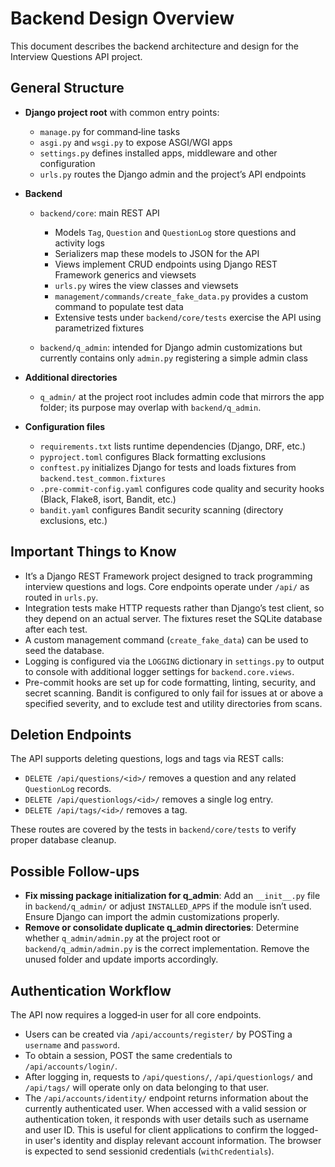 # Backend Design Overview

This document describes the backend architecture and design for the Interview Questions API project.

## General Structure

- **Django project root** with common entry points:
  - `manage.py` for command‑line tasks
  - `asgi.py` and `wsgi.py` to expose ASGI/WGI apps
  - `settings.py` defines installed apps, middleware and other configuration
  - `urls.py` routes the Django admin and the project’s API endpoints

- **Backend**
  - `backend/core`: main REST API
    - Models `Tag`, `Question` and `QuestionLog` store questions and activity logs
    - Serializers map these models to JSON for the API
    - Views implement CRUD endpoints using Django REST Framework generics and viewsets
    - `urls.py` wires the view classes and viewsets
    - `management/commands/create_fake_data.py` provides a custom command to populate test data
    - Extensive tests under `backend/core/tests` exercise the API using parametrized fixtures

  - `backend/q_admin`: intended for Django admin customizations but currently contains only `admin.py` registering a simple admin class

- **Additional directories**
  - `q_admin/` at the project root includes admin code that mirrors the app folder; its purpose may overlap with `backend/q_admin`.

- **Configuration files**
  - `requirements.txt` lists runtime dependencies (Django, DRF, etc.)
  - `pyproject.toml` configures Black formatting exclusions
  - `conftest.py` initializes Django for tests and loads fixtures from `backend.test_common.fixtures`
  - `.pre-commit-config.yaml` configures code quality and security hooks (Black, Flake8, isort, Bandit, etc.)
  - `bandit.yaml` configures Bandit security scanning (directory exclusions, etc.)

## Important Things to Know

- It’s a Django REST Framework project designed to track programming interview questions and logs. Core endpoints operate under `/api/` as routed in `urls.py`.
- Integration tests make HTTP requests rather than Django’s test client, so they depend on an actual server. The fixtures reset the SQLite database after each test.
- A custom management command (`create_fake_data`) can be used to seed the database.
- Logging is configured via the `LOGGING` dictionary in `settings.py` to output to console with additional logger settings for `backend.core.views`.
- Pre-commit hooks are set up for code formatting, linting, security, and secret scanning. Bandit is configured to only fail for issues at or above a specified severity, and to exclude test and utility directories from scans.

## Deletion Endpoints

The API supports deleting questions, logs and tags via REST calls:

- `DELETE /api/questions/<id>/` removes a question and any related `QuestionLog` records.
- `DELETE /api/questionlogs/<id>/` removes a single log entry.
- `DELETE /api/tags/<id>/` removes a tag.

These routes are covered by the tests in `backend/core/tests` to verify proper database cleanup.

## Possible Follow-ups

- **Fix missing package initialization for q_admin**: Add an `__init__.py` file in `backend/q_admin/` or adjust `INSTALLED_APPS` if the module isn’t used. Ensure Django can import the admin customizations properly.
- **Remove or consolidate duplicate q_admin directories**: Determine whether `q_admin/admin.py` at the project root or `backend/q_admin/admin.py` is the correct implementation. Remove the unused folder and update imports accordingly.

## Authentication Workflow

The API now requires a logged‑in user for all core endpoints.
- Users can be created via `/api/accounts/register/` by POSTing a `username` and `password`.
- To obtain a session, POST the same credentials to `/api/accounts/login/`.
- After logging in, requests to `/api/questions/`, `/api/questionlogs/` and `/api/tags/` will operate only on data belonging to that user.
- The `/api/accounts/identity/` endpoint returns information about the currently authenticated user. When accessed with a valid session or authentication token, it responds with user details such as username and user ID. This is useful for client applications to confirm the logged-in user's identity and display relevant account information. The browser is expected to send sessionid credentials (`withCredentials`).
